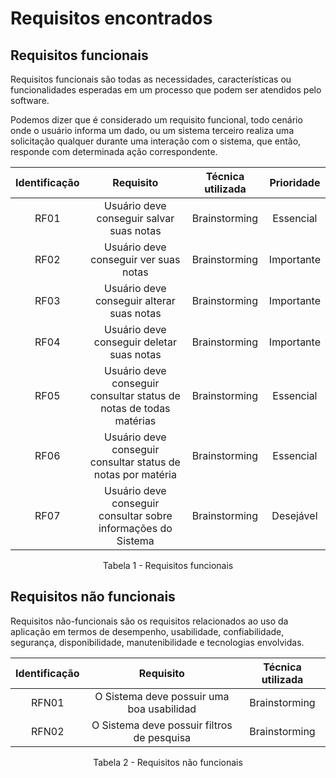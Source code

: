 # Requisitos encontrados

## Requisitos funcionais
Requisitos funcionais são todas as necessidades, características ou funcionalidades esperadas em um processo que podem ser atendidos pelo software.

Podemos dizer que é considerado um requisito funcional, todo cenário onde o usuário informa um dado, ou um sistema terceiro realiza uma solicitação qualquer durante uma interação com o sistema, que então, responde com determinada ação correspondente.

<center>

| Identificação | Requisito |Técnica utilizada| Prioridade | 
| :-----------: | :-------: |:-------: |  :-------: |
|  RF01  | Usuário deve conseguir salvar suas notas |Brainstorming | Essencial |
| RF02  | Usuário deve conseguir ver suas notas | Brainstorming| Importante | 
| RF03  | Usuário deve conseguir alterar suas notas |Brainstorming | Importante | 
| RF04  | Usuário deve conseguir deletar suas notas |Brainstorming | Importante |
| RF05  | Usuário deve conseguir consultar status de notas de todas matérias | Brainstorming | Essencial | 
| RF06  | Usuário deve conseguir consultar status de notas por matéria | Brainstorming | Essencial |
| RF07  | Usuário deve conseguir consultar sobre informações do Sistema | Brainstorming | Desejável |

</center>

<figcaption style="text-align: center">Tabela 1 - Requisitos funcionais</figcaption>

## Requisitos não funcionais
Requisitos não-funcionais são os requisitos relacionados ao uso da aplicação em termos de desempenho, usabilidade, confiabilidade, segurança, disponibilidade, manutenibilidade e tecnologias envolvidas.

<center>

| Identificação | Requisito | Técnica utilizada | 
| :-----------: | :-------: | :-------: |   
| RFN01 | O Sistema deve possuir uma boa usabilidad | Brainstorming |
| RFN02  | O Sistema deve possuir filtros de pesquisa | Brainstorming |

</center>

<figcaption style="text-align: center">Tabela 2 - Requisitos não funcionais</figcaption>